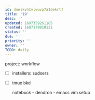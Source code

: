 ```yaml
---
id: dnelkvh1vlwuvp7a1dekrtf
title: '19'
desc: ''
updated: 1687359261185
created: 1687178910121
status: ''
due: ''
priority: ''
owner: ''
TODO: daily
---
```


project: workflow
- [ ] installers: sudoers
- [ ] tmux bkd

  notebook - dendron - emacs
  vim setup
